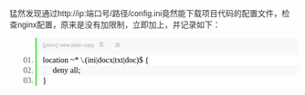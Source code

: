 <p style="color:#333333;font-family:Arial;font-size:14px;white-space:normal;background-color:#FFFFFF;">
	猛然发现通过http://ip:端口号/路径/config.ini竟然能下载项目代码的配置文件，检查nginx配置，原来是没有加限制，立即加上，并记录如下：
</p>
<div class="dp-highlighter bg_plain" style="font-family:Consolas, &quot;background-color:#E7E5DC;width:700.906px;overflow-x:auto;overflow-y:hidden;padding-top:1px;position:relative;color:#333333;white-space:normal;margin:18px 0px !important;">
	<div class="bar" style="padding-left:45px;">
		<div class="tools" style="padding:3px 8px 10px 10px;font-stretch:normal;font-size:9px;line-height:normal;font-family:Verdana, Geneva, Arial, Helvetica, sans-serif;color:silver;background-color:#F8F8F8;border-left:3px solid #6CE26C;">
			<b>[plain]</b>&nbsp;<a href="http://blog.csdn.net/ligaofeng/article/details/44872011#" class="ViewSource" title="view plain" style="color:#A0A0A0;text-decoration-line:none;background-image:url(&quot;background-position:left top;background-size:initial;background-repeat:no-repeat;background-attachment:initial;background-origin:initial;background-clip:initial;background-color:inherit;border:none;padding:1px;margin:0px 10px 0px 0px;font-size:9px;display:inline-block;width:16px;height:16px;text-indent:-2000px;">view plain</a><span data-mod="popu_168">&nbsp;<a href="http://blog.csdn.net/ligaofeng/article/details/44872011#" class="CopyToClipboard" title="copy" style="color:#A0A0A0;text-decoration-line:none;background-image:url(&quot;background-position:left top;background-size:initial;background-repeat:no-repeat;background-attachment:initial;background-origin:initial;background-clip:initial;background-color:inherit;border:none;padding:1px;margin:0px 10px 0px 0px;font-size:9px;display:inline-block;width:16px;height:16px;text-indent:-2000px;">copy</a>
			<div style="position:absolute;left:844px;top:532px;width:18px;height:18px;z-index:99;">
			</div>
</span><span data-mod="popu_169">&nbsp;</span><span class="tracking-ad" data-mod="popu_167"><a href="https://code.csdn.net/snippets/635897" target="_blank" title="在CODE上查看代码片" style="color:#A0A0A0;text-decoration-line:none;background-image:none;background-position:left top;background-size:initial;background-repeat:no-repeat;background-attachment:initial;background-origin:initial;background-clip:initial;background-color:inherit;border:none;padding:1px;margin:0px 10px 0px 0px;font-size:9px;display:inline-block;width:16px;height:16px;"><img src="https://code.csdn.net/assets/CODE_ico.png" width="12" height="12" alt="在CODE上查看代码片" style="border-width:initial;border-style:none;max-width:100%;position:relative;top:1px;left:2px;" /></a></span><span class="tracking-ad" data-mod="popu_170"><a href="https://code.csdn.net/snippets/635897/fork" target="_blank" title="派生到我的代码片" style="color:#A0A0A0;text-decoration-line:none;background-image:none;background-position:left top;background-size:initial;background-repeat:no-repeat;background-attachment:initial;background-origin:initial;background-clip:initial;background-color:inherit;border:none;padding:1px;margin:0px 10px 0px 0px;font-size:9px;display:inline-block;width:16px;height:16px;"><img src="https://code.csdn.net/assets/ico_fork.svg" width="12" height="12" alt="派生到我的代码片" style="border-width:initial;border-style:none;max-width:100%;position:relative;top:2px;left:2px;" /></a></span>
		</div>
	</div>
	<ol start="1" style="padding:0px;border:none;list-style-position:initial;list-style-image:initial;background-color:#FFFFFF;color:#5C5C5C;margin:0px 0px 1px 45px !important;">
		<li class="alt" style="border-top:none;border-right:none;border-bottom:none;border-left:3px solid #6CE26C;border-image:initial;list-style-type:decimal-leading-zero;list-style-image:initial;color:inherit;line-height:18px;margin:0px !important;padding:0px 3px 0px 10px !important;list-style-position:outside !important;">
			<span style="margin:0px;padding:0px;border:none;color:black;background-color:inherit;"><span style="margin:0px;padding:0px;border:none;background-color:inherit;">location&nbsp;~*&nbsp;\.(ini|docx|txt|doc)$&nbsp;{&nbsp;&nbsp;</span></span>
		</li>
		<li class="" style="border-top:none;border-right:none;border-bottom:none;border-left:3px solid #6CE26C;border-image:initial;list-style-type:decimal-leading-zero;list-style-image:initial;background-color:#F8F8F8;line-height:18px;margin:0px !important;padding:0px 3px 0px 10px !important;list-style-position:outside !important;">
			<span style="margin:0px;padding:0px;border:none;color:black;background-color:inherit;">&nbsp;&nbsp;&nbsp;&nbsp;&nbsp;deny&nbsp;all;&nbsp;&nbsp;</span>
		</li>
		<li class="alt" style="border-top:none;border-right:none;border-bottom:none;border-left:3px solid #6CE26C;border-image:initial;list-style-type:decimal-leading-zero;list-style-image:initial;color:inherit;line-height:18px;margin:0px !important;padding:0px 3px 0px 10px !important;list-style-position:outside !important;">
			<span style="margin:0px;padding:0px;border:none;color:black;background-color:inherit;">} &nbsp;</span>
		</li>
	</ol>
</div>
